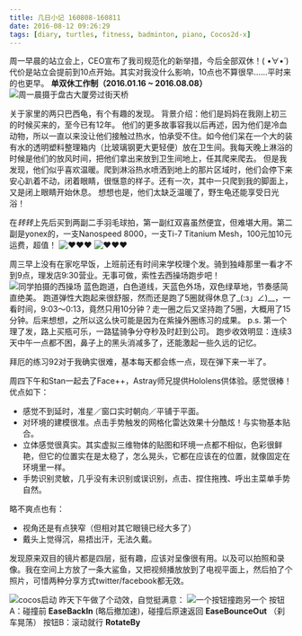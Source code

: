 ```yaml
---
title: 几日小记 160808-160811
date: 2016-08-12 09:26:29
tags: [diary, turtles, fitness, badminton, piano, Cocos2d-x]
---
```

周一早晨的站立会上，CEO宣布了我司规范化的新举措，今后全部双休！( •̀∀•́ )
代价是站立会提前到10点开始。其实对我没什么影响，10点也不算很早……平时来的也更早。
__单双休工作制（2016.01.16 ~ 2016.08.08）__
![周一晨摄于盘古大厦旁过街天桥](https://github.com/veslam/ImagesForBlog/raw/master/res/20160812_01_Diary.jpg)

关于家里的两只巴西龟，有个有趣的发现。
背景介绍：他们是妈妈在我刚上初三的时候买来的，至今已有12年。
他们的更多故事容我以后再述，因为他们是冷血动物，所以一直以来没让他们接触过热水，怕承受不住。如今他们呆在一个大的装有水的透明塑料整理箱内（比玻璃钢更大更轻便）放在卫生间。我每天晚上淋浴的时候是他们的放风时间，把他们拿出来放到卫生间地上，任其爬来爬去。
但是我发现，他们似乎喜欢温暖。爬到淋浴热水喷洒到地上的那片区域时，他们会停下来安心趴着不动，闭着眼睛，很惬意的样子。还有一次，其中一只爬到我的脚面上，又是闭上眼睛开始休息。
想想也是，他们太缺乏温暖了，野生龟还能享受日光浴！

在*转转*上先后买到两副二手羽毛球拍，第一副红双喜虽然便宜，但难堪大用。第二副是yonex的，一支Nanospeed 8000，一支Ti-7 Titanium Mesh，100元加10元运费，超值！
![❤️❤️❤️](https://github.com/veslam/ImagesForBlog/raw/master/res/20160812_02_Diary.jpg)
![❤️❤️❤️](https://github.com/veslam/ImagesForBlog/raw/master/res/20160812_03_Diary.jpg)

周三早上没有在家吃早饭，上班前还有时间来学校理个发。骑到独峰那里一看才不到9点，理发店9:30营业。无事可做，索性去西操场跑步吧！
![同学拍摄的西操场](https://github.com/veslam/ImagesForBlog/raw/master/res/20160812_04_Diary.jpg)
蓝色跑道，白色道线，天蓝色外场，双色绿草地，节奏感简直绝美。
跑道弹性大跑起来很舒服，然而还是跑了5圈就得休息了_(:з」∠)__，一看时间，9:03～0:13，竟然只用10分钟？走一圈之后又坚持跑了5圈，大概用了15分钟。后来想想，之所以这么快可能是因为在紫操外圈练习的成果。
p.s. 第一个理了发，路上买瓶可乐，一路猛骑争分夺秒及时赶到公司。
跑步收效明显：连续3天中午一点都不困，鼻子上的黑头消减多了，还能激起一些久远的记忆。

拜厄的练习92对于我确实很难，基本每天都会练一点，现在弹下来一半了。

周四下午和Stan一起去了Face++，Astray师兄提供Hololens供体验。感觉很棒！优点如下：
+ 感觉不到延时，准星／窗口实时朝向／平铺于平面。
+ 对环境的建模很准。点击手势触发的网格化雷达效果十分酷炫！与实物基本贴合。
+ 立体感觉很真实。其实虚拟三维物体的贴图和环境一点都不相似，色彩很鲜艳，但它的位置实在是太稳了，怎么晃头，它都在应该在的位置，就像固定在环境里一样。
+ 手势识别灵敏，几乎没有未识别或误识别，点击、捏住拖拽、呼出主菜单手势自然。

略不爽点也有：
+ 视角还是有点狭窄（但相对其它眼镜已经大多了）
+ 戴头上觉得沉，易捂出汗，无法久戴。

发现原来双目的镜片都是四层，挺有趣，应该对呈像很有用。以及可以拍照和录像。我在空间上方放了一条大鲨鱼，又把视频播放放到了电视平面上，然后拍了个照片，可惜两种分享方式twitter/facebook都无效。

![cocos启动](https://github.com/veslam/ImagesForBlog/raw/master/res/20160812_05_Diary.jpg)
昨天下午做了个动效，自觉挺满意：
![一个按钮撞跑另一个](https://github.com/veslam/ImagesForBlog/raw/master/res/20160812_06_Diary.gif)
按钮A：碰撞前 **EaseBackIn** (略后撤加速)，碰撞后原速返回 **EaseBounceOut** （刹车晃荡）
按钮B：滚动就行 **RotateBy**
